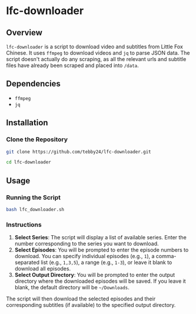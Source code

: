 # lfc-downloader

## Overview
`lfc-downloader` is a script to download video and subtitles from Little Fox Chinese. It uses `ffmpeg` to download videos and `jq` to parse JSON data. The script doesn't actually do any scraping, as all the relevant urls and subtitle files have already been scraped and placed into `/data`.

## Dependencies
- `ffmpeg`
- `jq`

## Installation

### Clone the Repository
```sh
git clone https://github.com/tebby24/lfc-downloader.git
```
```sh
cd lfc-downloader
```

## Usage

### Running the Script
```sh
bash lfc_downloader.sh
```

### Instructions
1. **Select Series**: The script will display a list of available series. Enter the number corresponding to the series you want to download.
2. **Select Episodes**: You will be prompted to enter the episode numbers to download. You can specify individual episodes (e.g., `1`), a comma-separated list (e.g., `1,3,5`), a range (e.g., `1-3`), or leave it blank to download all episodes.
3. **Select Output Directory**: You will be prompted to enter the output directory where the downloaded episodes will be saved. If you leave it blank, the default directory will be `~/Downloads`.

The script will then download the selected episodes and their corresponding subtitles (if available) to the specified output directory.
